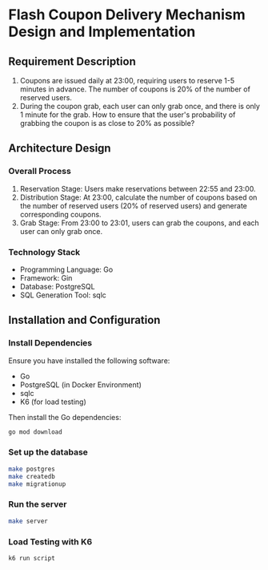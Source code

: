 # Flash Coupon Delivery Mechanism Design and Implementation

## Requirement Description

1. Coupons are issued daily at 23:00, requiring users to reserve 1-5 minutes in advance. The number of coupons is 20% of the number of reserved users.
2. During the coupon grab, each user can only grab once, and there is only 1 minute for the grab. How to ensure that the user's probability of grabbing the coupon is as close to 20% as possible?

## Architecture Design

### Overall Process

1. Reservation Stage: Users make reservations between 22:55 and 23:00.
2. Distribution Stage: At 23:00, calculate the number of coupons based on the number of reserved users (20% of reserved users) and generate corresponding coupons.
3. Grab Stage: From 23:00 to 23:01, users can grab the coupons, and each user can only grab once.

### Technology Stack

- Programming Language: Go
- Framework: Gin
- Database: PostgreSQL
- SQL Generation Tool: sqlc

## Installation and Configuration

### Install Dependencies

Ensure you have installed the following software:

- Go
- PostgreSQL (in Docker Environment)
- sqlc
- K6 (for load testing)

Then install the Go dependencies:

```sh
go mod download
```

### Set up the database

```sh
make postgres
make createdb
make migrationup
```

### Run the server

```sh
make server
```

### Load Testing with K6

```sh
k6 run script
```
